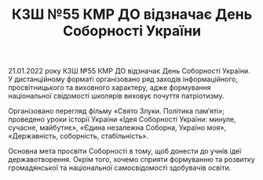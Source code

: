 ﻿---
title: КЗШ №55 КМР ДО відзначає День Соборності України
---

21.01.2022 року КЗШ №55 КМР ДО відзначає День Соборності України. У дистанційному форматі організовано ряд заходів інформаційного, просвітницького та виховного характеру, адже формування національної свідомості школярів виховує почуття патріотизму. 

Організовано перегляд фільму «Свято Злуки. Політика пам’яті»; проведено уроки історії України «Ідея Соборності України: минуле, сучасне, майбутнє», «Єдина незалежна Соборна, Україно моя», «Державність, соборність, стабільність».

Основна мета просвіти Соборності в тому, щоб донести до учнів ідеї державотворення. Окрім того, хочемо  сприяти формуванню та розвитку громадянської та національної самосвідомості здобувачів освіти.

<youtube id="BoXvZ3EL2PU"></youtube>

<slideshow></slideshow>